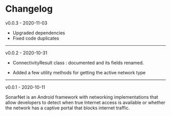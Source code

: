 # Changelog

v0.0.3 - 2020-11-03

* Upgraded dependencies 
* Fixed code duplicates

---

v0.0.2 - 2020-10-31

* ConnectivityResult class : documented and its fields renamed.  

* Added a few utility methods for getting the active network type

---

v0.0.1 - 2020-10-11

SonarNet is an Android framework with networking implementations that allow developers to detect when true Internet access is available or whether the network has a captive portal that blocks internet traffic.
